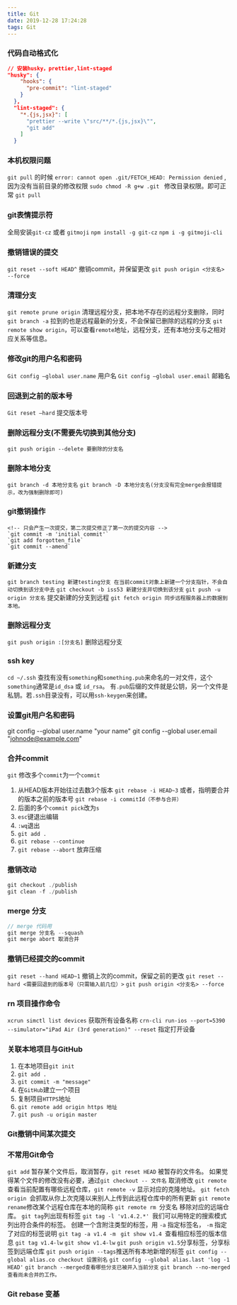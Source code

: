 ```yaml
---
title: Git
date: 2019-12-28 17:24:28
tags: Git
---
```



### 代码自动格式化
```json
// 安装husky，prettier,lint-staged
"husky": {
    "hooks": {
      "pre-commit": "lint-staged"
    }
  },
  "lint-staged": {
    "*.{js,jsx}": [
      "prettier --write \"src/**/*.{js,jsx}\"",
      "git add"
    ]
  }
```

### 本机权限问题
`git pull` 的时候 ` error: cannot open .git/FETCH_HEAD: Permission denied ` ,因为没有当前目录的修改权限
`sudo chmod -R g+w .git ` 修改目录权限。即可正常 `git pull`


### git表情提示符
全局安装`git-cz` 或者 `gitmoji`
`npm install -g git-cz` 
`npm i -g gitmoji-cli`


### 撤销错误的提交
`git reset --soft HEAD^` 撤销commit，并保留更改
`git push origin <分支名> --force`

### 清理分支
`git remote prune origin` 清理远程分支，把本地不存在的远程分支删除，同时`git branch -a` 拉到的也是远程最新的分支，不会保留已删除的远程的分支
`git remote show origin`，可以查看`remote`地址，远程分支，还有本地分支与之相对应关系等信息。

### 修改git的用户名和密码
`Git config –global user.name` 用户名
`Git config –global user.email` 邮箱名


### 回退到之前的版本号
`Git reset –hard` 提交版本号


### 删除远程分支(不需要先切换到其他分支)
`git push origin --delete 要删除的分支名` 

### 删除本地分支
`git branch -d 本地分支名`
`git branch -D 本地分支名(分支没有完全merge会报错提示，改为强制删除即可)`

### git撤销操作
```
<!-- 只会产生一次提交，第二次提交修正了第一次的提交内容 -->
`git commit -m 'initial commit'`
`git add forgotten_file`
`git commit --amend`
```


### 新建分支
`git branch testing 新建testing分支 在当前commit对象上新建一个分支指针，不会自动切换到该分支中去`
`git checkout -b iss53 新建分支并切换到该分支`
`git push -u origin 分支名` 提交新建的分支到远程
`git fetch origin 同步远程服务器上的数据到本地。`


### 删除远程分支
`git push origin :[分支名]` 删除远程分支

<!--SSH公钥默认存储在账户的主目录下的~/.ssh目录 -->
### ssh key
`cd ~/.ssh`
查找有没有`something`和`something.pub`来命名的一对文件，这个`something`通常是`id_dsa` 或 `id_rsa`。
有`.pub`后缀的文件就是公钥，另一个文件是私钥。若`.ssh`目录没有，可以用`ssh-keygen`来创建。



### 设置git用户名和密码
git config --global user.name "your name"
git config --global user.email "johnode@example.com"


### 合并commit
`git` 修改多个`commit`为一个`commit`
1. 从HEAD版本开始往过去数3个版本 `git rebase -i HEAD~3` 
或者，指明要合并的版本之前的版本号 `git rebase -i commitId（不参与合并）`
2. 后面的多个`commit pick`改为`s`
3. `esc`键退出编辑
4. `:wq`退出
5. `git add .`
6. `git rebase --continue` 
7. `git rebase --abort` 放弃压缩




### 撤销改动
```js
git checkout ./publish
git clean -f ./publish
```

### merge 分支
```js
// merge 代码用
git merge 分支名 --squash
git merge abort 取消合并
```


### 撤销已经提交的commit
`git reset --hand HEAD~1` 撤销上次的commit，保留之前的更改
`git reset --hard <需要回退到的版本号（只需输入前几位）>`
`git push origin <分支名> --force`



### rn 项目操作命令
`xcrun simctl list devices`  获取所有设备名称
`crn-cli run-ios --port=5390 --simulator="iPad Air (3rd generation)" --reset`  指定打开设备


### 关联本地项目与GitHub

1. 在本地项目`git init`
2. `git add .`
3. `git commit -m "message"`
4. 在`GitHub`建立一个项目
5. 复制项目`HTTPS`地址
6. `git remote add origin https 地址`
7. `git push -u origin master`




### Git撤销中间某次提交


### 不常用Git命令


`git add` 暂存某个文件后，取消暂存，`git reset HEAD` 被暂存的文件名。
如果觉得某个文件的修改没有必要，通过`git checkout -- 文件名` 取消修改
`git remote`查看当前配置有哪些远程仓库，`git remote -v` 显示对应的克隆地址。
`git fetch origin `会抓取从你上次克隆以来别人上传到此远程仓库中的所有更新
`git remote rename`修改某个远程仓库在本地的简称
`git remote rm `分支名 移除对应的远端仓库。
`git tag`列出现有标签
`git tag -l 'v1.4.2.*' `我们可以用特定的搜索模式列出符合条件的标签。
创建一个含附注类型的标签，用 `-a` 指定标签名， `-m` 指定了对应的标签说明
`git tag -a v1.4 -m `
`git show v1.4 `查看相应标签的版本信息
`git tag v1.4-lw`
`git show v1.4-lw`
`git push origin v1.5`分享标签，分享标签到远端仓库
`git push origin --tags`推送所有本地新增的标签
`git config --global alias.co checkout 设置别名`
`git config --global alias.last 'log -1 HEAD'`
`git branch --merged查看哪些分支已被并入当前分支`
`git branch --no-merged查看尚未合并的工作。`

### Git rebase 变基




